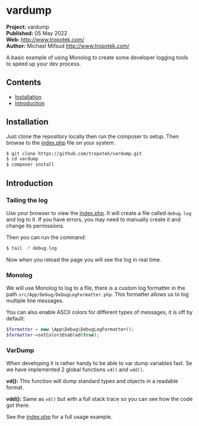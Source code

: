 # vardump

__Project:__ vardump  
__Published:__ 05 May 2022  
__Web:__ <http://www.tropotek.com/>  
__Author:__ Michael Mifsud <http://www.tropotek.com/>  

A basic example of using Monolog to create some developer 
logging tools to speed up your dev process.

## Contents

- [Installation](#installation)
- [Introduction](#introduction)

## Installation

Just clone the repository locally then run the composer to setup.
Then browse to the [index.php](index.php) file on your system.

~~~bash
$ git clone https://github.com/tropotek/vardump.git
$ cd vardump
$ composer install 
~~~

## Introduction

### Tailing the log

Use your browser to view the [index.php](index.php). It will create a file called 
`debug.log` and log to it. If you have errors, you may need to manually create it and 
change its permissions.

Then you can run the command:
~~~bash
$ tail -f debug.log 
~~~

Now when you reload the page you will see the log in real time.

### Monolog

We will use Monolog to log to a file, there is a custom log formatter in the path
`src/App/Debug/DebugLogFormatter.php`. This formatter allows us to log multiple 
line messages.

You can also enable ASCII colors for different types of messages, it is off by default:

~~~php
$formatter = new \App\Debug\DebugLogFormatter();
$formatter->setColorsEnabled(true);
~~~

### VarDump

When developing it is rather handy to be able to var dump variables fast. Se we have 
implemented 2 global functions `vd()` and `vdd()`.

**vd():** This function will dump standard types and objects in a readable format.

**vdd():** Same as `vd()` but with a full stack trace so you can see how the code got there.


See the [index.php](index.php) for a full usage example.



